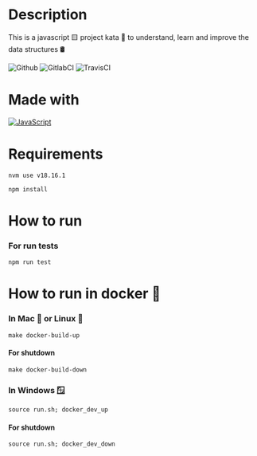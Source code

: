 # Description
This is a javascript 🟨 project kata 🥋 to understand, learn and improve the data structures 🛢️

![Github](https://github.com/zearkiatos/javascript-data-structure-kata/actions/workflows/action.yml/badge.svg)
![GitlabCI](https://gitlab.com/caprilespe/javascript-data-structure-kata/badges/develop/pipeline.svg)
![TravisCI](https://api.travis-ci.com/zearkiatos/javascript-data-structure-web.svg?branch=develop)

# Made with
[![JavaScript](https://img.shields.io/badge/javascript-ead547?style=for-the-badge&logo=javascript&logoColor=white&labelColor=000000)]()

# Requirements

`nvm use v18.16.1`

`npm install`

# How to run
### For run tests
`npm run test`

# How to run in docker 🐳
### In Mac 🍎 or Linux 🐧
`make docker-build-up`

#### For shutdown
`make docker-build-down`

### In Windows 🪟
`source run.sh; docker_dev_up`

#### For shutdown
`source run.sh; docker_dev_down`